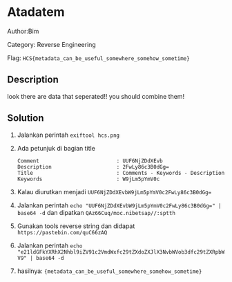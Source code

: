 # Atadatem

Author:Bim

Category: Reverse Engineering

Flag: `HCS{metadata_can_be_useful_somewhere_somehow_sometime}`

## Description

look there are data that seperated!! you should combine them!

## Solution

1. Jalankan perintah `exiftool hcs.png `

2. Ada petunjuk di bagian title

   ```
   Comment                         : UUF6NjZDdXEvb
   Description                     : 2FwLy86c3B0dGg=
   Title                           : Comments - Keywords - Description
   Keywords                        : W9jLm5pYmV0c
   ```

3. Kalau diurutkan menjadi `UUF6NjZDdXEvbW9jLm5pYmV0c2FwLy86c3B0dGg=`

4. Jalankan perintah `echo "UUF6NjZDdXEvbW9jLm5pYmV0c2FwLy86c3B0dGg=" | base64 -d` dan dipatkan `QAz66Cuq/moc.nibetsap//:sptth`

5. Gunakan tools reverse string dan didapat `https://pastebin.com/quC66zAQ`

6. Jalankan perintah `echo "e21ldGFkYXRhX2Nhbl9iZV91c2VmdWxfc29tZXdoZXJlX3NvbWVob3dfc29tZXRpbWV9" | base64 -d`

7. hasilnya: `{metadata_can_be_useful_somewhere_somehow_sometime}`